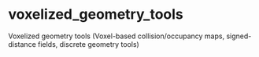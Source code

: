 # voxelized_geometry_tools
Voxelized geometry tools (Voxel-based collision/occupancy maps, signed-distance fields, discrete geometry tools)
